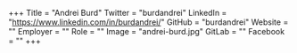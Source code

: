+++
Title = "Andrei Burd"
Twitter = "burdandrei"
LinkedIn = "https://www.linkedin.com/in/burdandrei/"
GitHub = "burdandrei"
Website = ""
Employer = ""
Role = ""
Image = "andrei-burd.jpg"
GitLab = ""
Facebook = ""
+++
